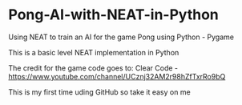 # Pong-AI-with-NEAT-in-Python
Using NEAT to train an AI for the game Pong using Python - Pygame

This is a basic level NEAT implementation in Python

The credit for the game code goes to: Clear Code - https://www.youtube.com/channel/UCznj32AM2r98hZfTxrRo9bQ

This is my first time uding GitHub so take it easy on me
